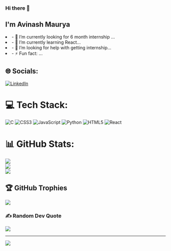 ### Hi there 👋
<h2>I'm Avinash Maurya</h2>
<li>- 🔭 I’m currently looking for 6 month internship ...</li>
<li>- 🌱 I’m currently learning React...</li>
<li>- 🤔 I’m looking for help with getting internship...</li>
<li>- ⚡ Fun fact: ...</li>


## 🌐 Socials:
[![LinkedIn](https://img.shields.io/badge/LinkedIn-%230077B5.svg?logo=linkedin&logoColor=white)](https://linkedin.com/in/https://www.linkedin.com/in/mauryaavi550) 

# 💻 Tech Stack:
![C](https://img.shields.io/badge/c-%2300599C.svg?style=for-the-badge&logo=c&logoColor=white) ![CSS3](https://img.shields.io/badge/css3-%231572B6.svg?style=for-the-badge&logo=css3&logoColor=white) ![JavaScript](https://img.shields.io/badge/javascript-%23323330.svg?style=for-the-badge&logo=javascript&logoColor=%23F7DF1E) ![Python](https://img.shields.io/badge/python-3670A0?style=for-the-badge&logo=python&logoColor=ffdd54) ![HTML5](https://img.shields.io/badge/html5-%23E34F26.svg?style=for-the-badge&logo=html5&logoColor=white) ![React](https://img.shields.io/badge/react-%2320232a.svg?style=for-the-badge&logo=react&logoColor=%2361DAFB)
# 📊 GitHub Stats:
![](https://github-readme-stats.vercel.app/api?username=itsmaurya&theme=merko&hide_border=false&include_all_commits=true&count_private=false)<br/>
![](https://github-readme-streak-stats.herokuapp.com/?user=itsmaurya&theme=merko&hide_border=false)<br/>
![](https://github-readme-stats.vercel.app/api/top-langs/?username=itsmaurya&theme=merko&hide_border=false&include_all_commits=true&count_private=false&layout=compact)

## 🏆 GitHub Trophies
![](https://github-profile-trophy.vercel.app/?username=itsmaurya&theme=radical&no-frame=false&no-bg=false&margin-w=4)

### ✍️ Random Dev Quote
![](https://quotes-github-readme.vercel.app/api?type=horizontal&theme=merko)

---
[![](https://visitcount.itsvg.in/api?id=itsmaurya&icon=7&color=7)](https://visitcount.itsvg.in)

